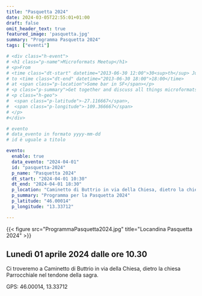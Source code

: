 ```yaml
---
title: "Pasquetta 2024"
date: 2024-03-05T22:55:01+01:00
draft: false
omit_header_text: true
featured_image: 'pasquetta.jpg'
summary: "Programma Pasquetta 2024"
tags: ["eventi"]

# <div class="h-event">
# <h1 class="p-name">Microformats Meetup</h1>
# <p>From 
# <time class="dt-start" datetime="2013-06-30 12:00">30<sup>th</sup> June 2013, 12:00</time>
# to <time class="dt-end" datetime="2013-06-30 18:00">18:00</time>
# at <span class="p-location">Some bar in SF</span></p>
# <p class="p-summary">Get together and discuss all things microformats-related.</p>
# <p class="h-geo">
#  <span class="p-latitude">-27.116667</span>,
#  <span class="p-longitude">-109.366667</span>
# </p>
#</div>

# evento 
# data_evento in formato yyyy-mm-dd
# id è uguale a titolo

evento:
  enable: true
  data_evento: "2024-04-01"
  id: "pasquetta-2024"
  p_name: "Pasquetta 2024"
  dt_start: "2024-04-01 10:30"
  dt_end: "2024-04-01 18:30"
  p_location: "Caminetto di Buttrio in via della Chiesa, dietro la chiesa Parrocchiale nel tendone della sagra"
  p_summary: "Programma per la Pasquetta 2024"
  p_latitude: "46.00014"
  p_longitude: "13.33712"

---
```


{{< figure src="ProgrammaPasquetta2024.jpg" title="Locandina Pasquetta 2024" >}}

## Lunedì 01 aprile 2024 dalle ore 10.30

Ci troveremo a Caminetto di Buttrio in via della Chiesa, dietro la chiesa Parrocchiale nel tendone della sagra.

GPS: 46.00014, 13.33712

